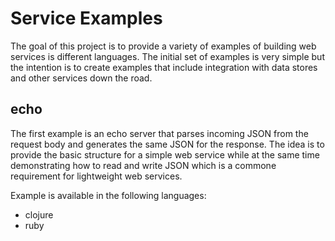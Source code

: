 # Service Examples

The goal of this project is to provide a variety of examples of building web services is different languages. The initial set of examples is very simple but the intention is to create examples that include integration with data stores and other services down the road.

## echo

The first example is an echo server that parses incoming JSON from the request body and generates the same JSON for the response. The idea is to provide the basic structure for a simple web service while at the same time demonstrating how to read and write JSON which is a commone requirement for lightweight web services.

Example is available in the following languages:

* clojure
* ruby
